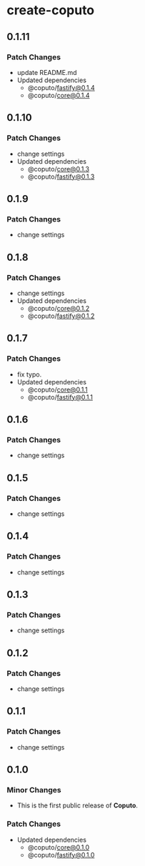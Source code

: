 # create-coputo

## 0.1.11

### Patch Changes

- update README.md
- Updated dependencies
  - @coputo/fastify@0.1.4
  - @coputo/core@0.1.4

## 0.1.10

### Patch Changes

- change settings
- Updated dependencies
  - @coputo/core@0.1.3
  - @coputo/fastify@0.1.3

## 0.1.9

### Patch Changes

- change settings

## 0.1.8

### Patch Changes

- change settings
- Updated dependencies
  - @coputo/core@0.1.2
  - @coputo/fastify@0.1.2

## 0.1.7

### Patch Changes

- fix typo.
- Updated dependencies
  - @coputo/core@0.1.1
  - @coputo/fastify@0.1.1

## 0.1.6

### Patch Changes

- change settings

## 0.1.5

### Patch Changes

- change settings

## 0.1.4

### Patch Changes

- change settings

## 0.1.3

### Patch Changes

- change settings

## 0.1.2

### Patch Changes

- change settings

## 0.1.1

### Patch Changes

- change settings

## 0.1.0

### Minor Changes

- This is the first public release of **Coputo**.

### Patch Changes

- Updated dependencies
  - @coputo/core@0.1.0
  - @coputo/fastify@0.1.0
